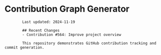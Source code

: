 # Contribution Graph Generator
            
            Last updated: 2024-11-19
            
            ## Recent Changes
            - Contribution #564: Improve project overview
            
            This repository demonstrates GitHub contribution tracking and commit generation.
        
